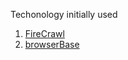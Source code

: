 Techonology initially used 

1. [FireCrawl](https://www.firecrawl.dev/)
2. [browserBase](https://www.browserbase.com)
